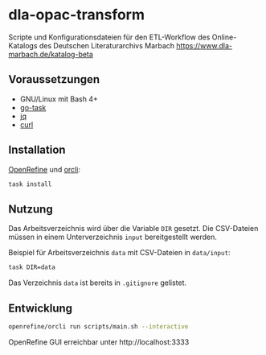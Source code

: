 # dla-opac-transform

Scripte und Konfigurationsdateien für den ETL-Workflow des Online-Katalogs des Deutschen Literaturarchivs Marbach https://www.dla-marbach.de/katalog-beta

## Voraussetzungen

* GNU/Linux mit Bash 4+
* [go-task](https://taskfile.dev)
* [jq](https://stedolan.github.io/jq)
* [curl](https://curl.se)

## Installation

[OpenRefine](https://openrefine.org) und [orcli](https://github.com/opencultureconsulting/orcli):

```sh
task install
```

## Nutzung

Das Arbeitsverzeichnis wird über die Variable `DIR` gesetzt. Die CSV-Dateien müssen in einem Unterverzeichnis `input` bereitgestellt werden.

Beispiel für Arbeitsverzeichnis `data` mit CSV-Dateien in `data/input`:

```sh
task DIR=data
```

Das Verzeichnis `data` ist bereits in `.gitignore` gelistet.

## Entwicklung

```sh
openrefine/orcli run scripts/main.sh --interactive
```

OpenRefine GUI erreichbar unter http://localhost:3333
